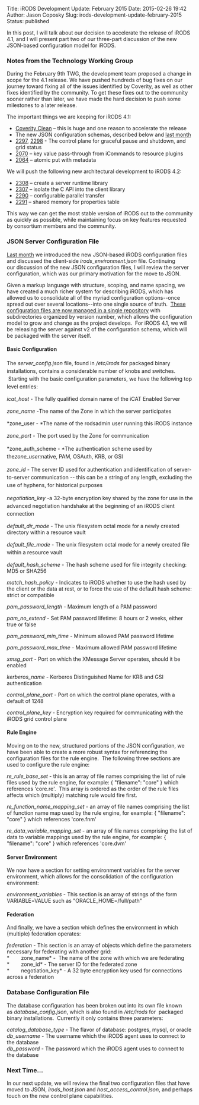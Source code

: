 Title: iRODS Development Update: February 2015
Date: 2015-02-26 19:42
Author: Jason Coposky
Slug: irods-development-update-february-2015
Status: published

In this post, I will talk about our decision to accelerate the release
of iRODS 4.1, and I will present part two of our three-part discussion
of the new JSON-based configuration model for iRODS.

<!--more-->

### Notes from the Technology Working Group

During the February 9th TWG, the development team proposed a change in
scope for the 4.1 release. We have pushed hundreds of bug fixes on our
journey toward fixing all of the issues identified by Coverity, as well
as other fixes identified by the community. To get these fixes out to
the community sooner rather than later, we have made the hard decision
to push some milestones to a later release.

The important things we are keeping for iRODS 4.1:

-   [Coverity Clean](https://scan.coverity.com/projects/2605) – this is
    huge and one reason to accelerate the release
-   The new JSON configuration schemas, described below and [last
    month](http://irods.org/post/irods-development-update-january-2015/)
-   [2297](https://github.com/irods/irods/issues/2297),
    [2298](https://github.com/irods/irods/issues/2298) - The control
    plane for graceful pause and shutdown, and grid status
-   [2070](https://github.com/irods/irods/issues/2070) – key value
    pass-through from iCommands to resource plugins
-   [2064](https://github.com/irods/irods/issues/2064) – atomic put with
    metadata

We will push the following new architectural development to iRODS 4.2:

-   [2308](https://github.com/irods/irods/issues/2308) – create a server
    runtime library
-   [2307](https://github.com/irods/irods/issues/2307) – isolate the C
    API into the client library
-   [2290](https://github.com/irods/irods/issues/2290) – configurable
    parallel transfer
-   [2291](https://github.com/irods/irods/issues/2291) – shared memory
    for properties table

This way we can get the most stable version of iRODS out to the
community as quickly as possible, while maintaining focus on key
features requested by consortium members and the community.

### JSON Server Configuration File

[Last
month](http://irods.org/post/irods-development-update-january-2015) we
introduced the new JSON-based iRODS configuration files and discussed
the client-side *irods\_environment.json* file. Continuing
our discussion of the new JSON configuration files, I will review the
server configuration, which was our primary motivation for the move to
JSON.

Given a markup language with structure, scoping, and name spacing, we
have created a much richer system for describing iRODS, which has
allowed us to consolidate all of the myriad configuration options--once
spread out over several locations--into one single source of truth.
 [These configuration files are now managed in a single
repository](https://github.com/irods/irods_schema_configuration) with
subdirectories organized by version number, which allows the
configuration model to grow and change as the project develops.  For
iRODS 4.1, we will be releasing the server against v2 of the
configuration schema, which will be packaged with the server itself.

#### Basic Configuration

<span style="line-height: 1.5;">The *server\_config.json* file, found in
*/etc/irods* for packaged binary installations, contains a considerable
number of knobs and switches.  Starting with the basic configuration
parameters, we have the following top level entries:</span>

*icat\_host* - The fully qualified domain name of the iCAT Enabled
Server

*zone\_name -*<span style="line-height: 1.5;">The name of the Zone in
which the server participates</span>

*zone\_user - *The name of the rodsadmin user running this iRODS
instance

*zone\_port*<span style="line-height: 1.5;"> - The port used by the Zone
for communication  
</span>

*zone\_auth\_scheme - *<span style="line-height: 1.5;">The
authentication scheme used by the</span>*zone\_user:*<span
style="line-height: 1.5;">native, PAM, OSAuth, KRB, or GSI  
</span>

*zone\_id*<span style="line-height: 1.5;"> - The server ID used for
authentication and identification of server-to-server communication --
this can be a string of any length, excluding the use of hyphens, for
historical purposes</span>

*negotiation\_key -*<span style="line-height: 1.5;">a 32-byte encryption
key shared by the zone for use in the advanced negotiation handshake at
the beginning of an iRODS client connection  
</span>

*default\_dir\_mode* - The unix filesystem octal mode for a newly
created directory within a resource vault

*default\_file\_mode*<span style="line-height: 1.5;"> - The unix
filesystem octal mode for a newly created file within a resource
vault</span>

*default\_hash\_scheme* - The hash scheme used for file integrity
checking: MD5 or SHA256

*match\_hash\_policy* - Indicates to iRODS whether to use the hash
used by the client or the data at rest, or to force the use of the
default hash scheme: strict or compatible

*pam\_password\_length* - Maximum length of a PAM password

*pam\_no\_extend* - Set PAM password lifetime: 8 hours or 2 weeks,
either true or false

*pam\_password\_min\_time* - Minimum allowed PAM password lifetime

*pam\_password\_max\_time* - Maximum allowed PAM password lifetime

*xmsg\_port* - Port on which the XMessage Server operates, should it be
enabled

*kerberos\_name* - Kerberos Distinguished Name for KRB and GSI
authentication

*control\_plane\_port* - Port on which the control plane operates, with
a default of 1248

*control\_plane\_key* - Encryption key required for communicating with
the iRODS grid control plane

#### Rule Engine

Moving on to the new, structured portions of the JSON configuration, we
have been able to create a more robust syntax for referencing the
configuration files for the rule engine.  The following three sections
are used to configure the rule engine:

*re\_rule\_base\_set* - this is an array of file names comprising the
list of rule files used by the rule engine, for example: { "filename":
"core" } which references 'core.re'.  This array is ordered as the order
of the rule files affects which (multiply) matching rule would fire
first.

*re\_function\_name\_mapping\_set* - an array of file names comprising
the list of function name map used by the rule engine, for example: {
"filename": "core" } which references 'core.fnm'

*re\_data\_variable\_mapping\_set* - an array of file names comprising
the list of data to variable mappings used by the rule engine, for
example: { "filename": "core" } which references 'core.dvm'

#### Server Environment

We now have a section for setting environment variables for the server
environment, which allows for the consolidation of the configuration
environment:

*environment\_variables* - This section is an array of strings of the
form VARIABLE=VALUE such as "ORACLE\_HOME=/full/path"

#### Federation

And finally, we have a section which defines the environment in which
(multiple) federation operates:

*federation* - This section is an array of objects which define the
parameters necessary for federating with another grid:  
*        zone\_name* -  The name of the zone with which we are
federating  
*        zone\_id* - The server ID for the federated zone  
*        negotiation\_key* - A 32 byte encryption key used for
connections across a federation

### Database Configuration File

The database configuration has been broken out into its own file known
as *database\_config.json*, which is also found in */etc/irods* for
 packaged binary installations.  Currently it only contains three
parameters:

*catalog\_database\_type* - The flavor of database: postgres, mysql, or
oracle  
*db\_username* - The username which the iRODS agent uses to connect to
the database  
*db\_password* - The password which the iRODS agent uses to connect to
the database

### Next Time...

In our next update, we will review the final two configuration files
that have moved to JSON, *irods\_host.json* and
*host\_access\_control.json*, and perhaps touch on the new control plane
capabilities.
